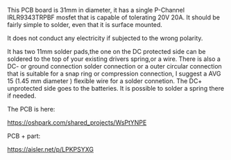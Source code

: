 This PCB board is 31mm in diameter, it has a single P-Channel IRLR9343TRPBF mosfet that is capable of tolerating 20V 20A. 
It should be fairly simple to solder, even that it is surface mounted. 

It does not conduct any electricity if subjected to the wrong polarity. 

It has two 11mm solder pads,the one on the DC protected side can be soldered to the top of your existing drivers spring,or a wire. 
There is also a DC- or ground connection solder connection or a outer circular connection that is suitable for a snap ring or compression connection, 
I suggest a AVG 15 (1.45 mm diameter ) flexible wire for a solder connetion. 
The DC+ unprotected side goes to the batteries. It is possible to solder a spring there if needed.

The PCB is here:

https://oshpark.com/shared_projects/WsPtYNPE

PCB + part:

https://aisler.net/p/LPKPSYXG

